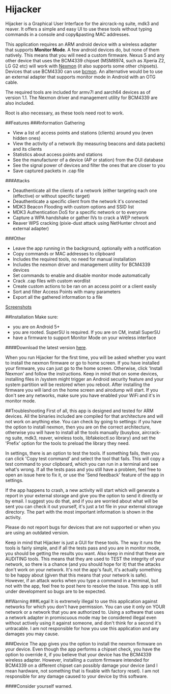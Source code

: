 # Hijacker

Hijacker is a Graphical User Interface for the aircrack-ng suite, mdk3 and reaver. It offers a simple and easy UI to use these tools without typing commands in a console and copy&pasting MAC addresses.

This application requires an ARM android device with a wireless adapter that supports **Monitor Mode**. A few android devices do, but none of them natively. This means that you will need a custom firmware. Nexus 5 and any other device that uses the BCM4339 chipset (MSM8974, such as Xperia Z2, LG G2 etc) will work with [Nexmon](https://github.com/seemoo-lab/nexmon) (it also supports some other chipsets). Devices that use BCM4330 can use [bcmon](http://bcmon.blogspot.gr/).
An alternative would be to use an external adapter that supports monitor mode in Android with an OTG cable.

The required tools are included for armv7l and aarch64 devices as of version 1.1. The Nexmon driver and management utility for BCM4339 are also included.

Root is also necessary, as these tools need root to work.

##Features
###Information Gathering
* View a list of access points and stations (clients) around you (even hidden ones)
* View the activity of a network (by measuring beacons and data packets) and its clients
* Statistics about access points and stations
* See the manufacturer of a device (AP or station) from the OUI database
* See the signal power of devices and filter the ones that are closer to you
* Save captured packets in .cap file

###Attacks
* Deauthenticate all the clients of a network (either targeting each one (effective) or without specific target)
* Deauthenticate a specific client from the network it's connected
* MDK3 Beacon Flooding with custom options and SSID list
* MDK3 Authentication DoS for a specific network or to everyone
* Capture a WPA handshake or gather IVs to crack a WEP network
* Reaver WPS cracking (pixie-dust attack using NetHunter chroot and external adapter)

###Other
* Leave the app running in the background, optionally with a notification
* Copy commands or MAC addresses to clipboard
* Includes the required tools, no need for manual installation
* Includes the nexmon driver and management utility for BCM4339 devices
* Set commands to enable and disable monitor mode automatically
* Crack .cap files with custom wordlist
* Create custom actions to be ran on an access point or a client easily
* Sort and filter Access Points with many parameters
* Export all the gathered information to a file

[Screenshots](https://github.com/chrisk44/Hijacker/tree/master/screenshots)

##Installation
Make sure:
* you are on Android 5+
* you are rooted. SuperSU is required. If you are on CM, install SuperSU
* have a firmware to support Monitor Mode on your wireless interface

####Download the latest version [here](https://github.com/chrisk44/Hijacker/releases).

When you run Hijacker for the first time, you will be asked whether you want to install the nexmon firmware or go to home screen. If you have installed your firmware, you can just go to the home screen. Otherwise, click 'Install Nexmon' and follow the instructions. Keep in mind that on some devices, installing files in /system might trigger an Android security feature and your system partition will be restored when you reboot.
After installing the firmware you will land on the home screen and airodump will start. If you don't see any networks, make sure you have enabled your WiFi and it's in monitor mode.

##Troubleshooting
First of all, this app is designed and tested for ARM devices. All the binaries included are compiled for that architecture and will not work on anything else. You can check by going to settings: if you have the option to install nexmon, then you are on the correct architecture, otherwise you will have to install all the tools manually (busybox, aircrack-ng suite, mdk3, reaver, wireless tools, libfakeioctl.so library) and set the 'Prefix' option for the tools to preload the library they need.

In settings, there is an option to test the tools. If something fails, then you can click 'Copy test command' and select the tool that fails. This will copy a test command to your clipboard, which you can run in a terminal and see what's wrong. If all the tests pass and you still have a problem, feel free to open an issue here to fix it, or use the 'Send feedback' feature of the app in settings.

If the app happens to crash, a new activity will start which will generate a report in your external storage and give you the option to send it directly or by email. I suggest you do that, and if you are worried about what will be sent you can check it out yourself, it's just a txt file in your external storage directory. The part with the most important information is shown in the activity.

Please do not report bugs for devices that are not supported or when you are using an outdated version.

Keep in mind that Hijacker is just a GUI for these tools. The way it runs the tools is fairly simple, and if all the tests pass and you are in monitor mode, you should be getting the results you want. Also keep in mind that these are AUDITING tools. This means that they are used to TEST the integrity of your network, so there is a chance (and you should hope for it) that the attacks don't work on your network. It's not the app's fault, it's actually something to be happy about (given that this means that your network is safe). However, if an attack works when you type a command in a terminal, but not with the app, feel free to post here to resolve the issue. This app is still under development so bugs are to be expected.

##Warning
###Legal
It is extremely illegal to use this application against networks for which you don't have permission. You can use it only on YOUR network or a network that you are authorized to. Using a software that uses a network adapter in promiscuous mode may be considered illegal even without actively using it against someone, and don't think for a second it's untracable. I am not responsible for how you use this application and any damages you may cause.

###Device
The app gives you the option to install the nexmon firmware on your device. Even though the app performs a chipset check, you have the option to override it, if you believe that your device has the BCM4339 wireless adapter. However, installing a custom firmware intended for BCM4339 on a different chipset can possibly damage your device (and I mean hardware, not something that is fixable with factory reset). I am not responsible for any damage caused to your device by this software.

####Consider yourself warned.
